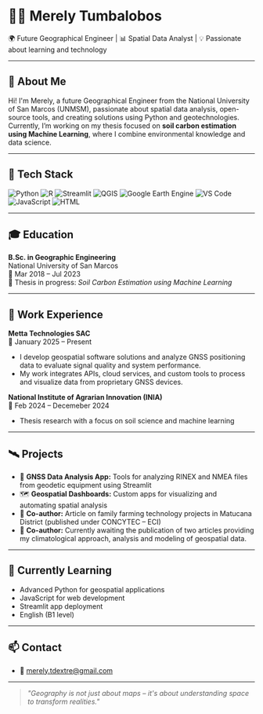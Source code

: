 # 👩‍💻 Merely Tumbalobos

🌍 Future Geographical Engineer | 📊 Spatial Data Analyst | 💡 Passionate about learning and technology

---

## 👋 About Me

Hi! I'm Merely, a future Geographical Engineer from the National University of San Marcos (UNMSM), passionate about spatial data analysis, open-source tools, and creating solutions using Python and geotechnologies. Currently, I’m working on my thesis focused on **soil carbon estimation using Machine Learning**, where I combine environmental knowledge and data science.

---

## 🚀 Tech Stack

<p align="left">
  <img src="https://img.shields.io/badge/Python-3776AB?style=for-the-badge&logo=python&logoColor=white" alt="Python">
  <img src="https://img.shields.io/badge/R-276DC3?style=for-the-badge&logo=r&logoColor=white" alt="R">
  <img src="https://img.shields.io/badge/Streamlit-FF4B4B?style=for-the-badge&logo=streamlit&logoColor=white" alt="Streamlit">
  <img src="https://img.shields.io/badge/QGIS-589632?style=for-the-badge&logo=qgis&logoColor=white" alt="QGIS">
  <img src="https://img.shields.io/badge/Google_Earth_Engine-3C3C3C?style=for-the-badge&logo=google&logoColor=white" alt="Google Earth Engine">
  <img src="https://img.shields.io/badge/VS_Code-007ACC?style=for-the-badge&logo=visual-studio-code&logoColor=white" alt="VS Code">
  <img src="https://img.shields.io/badge/JavaScript-F7DF1E?style=for-the-badge&logo=javascript&logoColor=black" alt="JavaScript">
  <img src="https://img.shields.io/badge/HTML5-E34F26?style=for-the-badge&logo=html5&logoColor=white" alt="HTML">
</p>

---

## 🎓 Education

**B.Sc. in Geographic Engineering**  
National University of San Marcos  
📅 Mar 2018 – Jul 2023  
📝 Thesis in progress: *Soil Carbon Estimation using Machine Learning*

---

## 🧪 Work Experience
**Metta Technologies SAC**  
📅 January 2025 – Present  
- I develop geospatial software solutions and analyze GNSS positioning data to evaluate signal quality and system performance.
- My work integrates APIs, cloud services, and custom tools to process and visualize data from proprietary GNSS devices.

**National Institute of Agrarian Innovation (INIA)**  
📅 Feb 2024 – Decemeber 2024 
- Thesis research with a focus on soil science and machine learning
---

## 🛰 Projects

- 📡 **GNSS Data Analysis App:** Tools for analyzing RINEX and NMEA files from geodetic equipment using Streamlit
- 🗺️ **Geospatial Dashboards:** Custom apps for visualizing and automating spatial analysis
- 📝 **Co-author:** Article on family farming technology projects in Matucana District (published under CONCYTEC – ECI)
- 📝 **Co-author:** Currently awaiting the publication of two articles providing my climatological approach, analysis and modeling of geospatial data. 

---

## 🌱 Currently Learning

- Advanced Python for geospatial applications  
- JavaScript for web development  
- Streamlit app deployment  
- English (B1 level)

---

## 📫 Contact

- 📧 merely.tdextre@gmail.com

---

> _"Geography is not just about maps – it's about understanding space to transform realities."_

